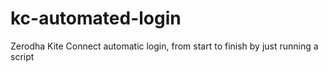 # kc-automated-login
Zerodha Kite Connect automatic login, from start to finish by just running a script
